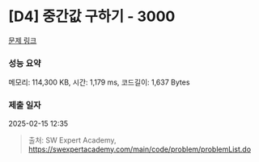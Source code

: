 # [D4] 중간값 구하기 - 3000 

[문제 링크](https://swexpertacademy.com/main/code/problem/problemDetail.do?contestProbId=AV-fO0s6ARoDFAXT) 

### 성능 요약

메모리: 114,300 KB, 시간: 1,179 ms, 코드길이: 1,637 Bytes

### 제출 일자

2025-02-15 12:35



> 출처: SW Expert Academy, https://swexpertacademy.com/main/code/problem/problemList.do
